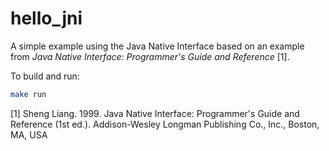 # hello_jni
A simple example using the Java Native Interface based on an example from *Java Native Interface: Programmer's Guide and Reference* [1].

To build and run:
```sh
make run
```

[1] Sheng Liang. 1999. Java Native Interface: Programmer's Guide and Reference (1st ed.). Addison-Wesley Longman Publishing Co., Inc., Boston, MA, USA
